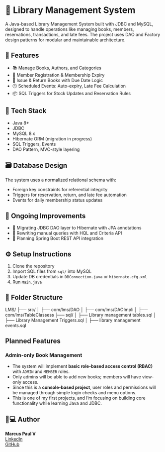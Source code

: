 # 📘 Library Management System

A Java-based Library Management System built with JDBC and MySQL, designed to handle operations like managing books, members, reservations, transactions, and late fees. The project uses DAO and Factory design patterns for modular and maintainable architecture.

## 🚀 Features

- 📚 Manage Books, Authors, and Categories
- 👤 Member Registration & Membership Expiry
- 🔄 Issue & Return Books with Due Date Logic
- 🕒 Scheduled Events: Auto-expiry, Late Fee Calculation
- 📦 SQL Triggers for Stock Updates and Reservation Rules

## 🧱 Tech Stack

- Java 8+
- JDBC
- MySQL 8.x
- Hibernate ORM (migration in progress)
- SQL Triggers, Events
- DAO Pattern, MVC-style layering

## 🗃️ Database Design

The system uses a normalized relational schema with:

- Foreign key constraints for referential integrity
- Triggers for reservation, return, and late fee automation
- Events for daily membership status updates

## 🔄 Ongoing Improvements

- 🔄 Migrating JDBC DAO layer to Hibernate with JPA annotations
- 🔧 Rewriting manual queries with HQL and Criteria API
- 🧪 Planning Spring Boot REST API integration


## ⚙️ Setup Instructions

1. Clone the repository
2. Import SQL files from `sql/` into MySQL
3. Update DB credentials in `DBConnection.java` or `hibernate.cfg.xml`
4. Run `Main.java`

## 📂 Folder Structure

LMS/
├── src/
│ ├── com/lms/DAO
│ ├── com/lms/DAOImpli
│ ├── com/lms/TableClassess
├── sql/
│ ├── Library management tables.sql
│ ├── Library Management Triggers.sql
│ ├── library management events.sql

## Planned Features

### Admin-only Book Management

- The system will implement **basic role-based access control (RBAC)** with `ADMIN` and `MEMBER` roles.
- Only admins will be able to add new books; members will have view-only access.
- Since this is a **console-based project**, user roles and permissions will be managed through simple login checks and menu options.
- This is one of my first projects, and I’m focusing on building core functionality while learning Java and JDBC.



## 👨💻 Author

**Marcus Paul V**  
[LinkedIn](www.linkedin.com/in/marcus-paul-v-165b31219)  
[GitHub](https://github.com/Marcus-Paul)


